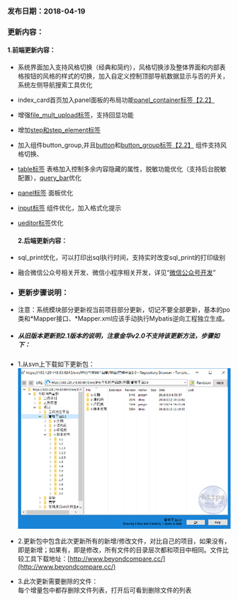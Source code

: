 ### 发布日期：2018-04-19

### 更新内容：

#### 1.前端更新内容：

* 系统界面加入支持风格切换（经典和简约），风格切换涉及整体界面和内部表格按钮的风格的样式的切换，加入自定义控制顶部导航数据显示与否的开关，系统左侧导航搜索工具优化
* index\_card首页加入panel面板的布局功能[panel\_container标签【2.2】](/ji-ben-biao-dan-kong-jian/panelcontainer-biao-qian-3010-2-2.md)
* 增强[file\_mult\_upload标签](/ji-ben-biao-dan-kong-jian/filemult-upload-biao-qian-3010-lu-3011.md)，支持回显功能
* 增加[step和step\_element标签](/ji-ben-biao-dan-kong-jian/stephe-step-element-biao-qian.md)
* 加入组件button\_group,并且[button](/ji-ben-biao-dan-kong-jian/buttonbiao-qian-3010-shi-3011.md)和[button\_group标签【2.2】](/ji-ben-biao-dan-kong-jian/buttongroup-biao-qian-3010-2-2.md)
  组件支持风格切换、
* [table标签](/ji-ben-biao-dan-kong-jian/tablebiao-qian-3010-zhu-3011.md)
  表格加入控制多余内容隐藏的属性，脱敏功能优化（支持后台脱敏配置），[query\_bar](/ji-ben-biao-dan-kong-jian/tablebiao-qian-3010-zhu-3011.md)优化
* [panel标签](/ji-ben-biao-dan-kong-jian/panelbiao-qian.md)
  面板优化
* [input标签](/ji-ben-biao-dan-kong-jian/inputbiao-qian-3010-shi-3011.md)
  组件优化，加入格式化提示
* [ueditor标签](ji-ben-biao-dan-kong-jian/ueditorbiao-qian.md)优化
  #### 2.后端更新内容：
* sql\_print优化，可以打印出sql执行时间，支持实时改变sql\_print的打印级别
* 融合微信公众号相关开发、微信小程序相关开发，详见“[微信公众号开发](/kuang-jia-she-zhi/wei-xin-kai-fa.md)”
* ### 更新步骤说明：
* 注意：系统模块部分更新视当前项目部分更新，切记不要全部更新，基本的po类和\*Mapper接口、\*Mapper.xml应该手动执行Mybatis逆向工程独立生成。
* ##### 从旧版本更新到2.1版本的说明，注意金华v2.0不支持该更新方法，步骤如下：
* 1.从svn上下载如下更新包：  
  ![](/assets/v2.0-1.png)
* 2.更新包中包含此次更新所有的新增/修改文件，对比自己的项目，如果没有，即是新增；如果有，即是修改，所有文件的目录层次都和项目中相同。文件比较工具下载地址：[http://www.beyondcompare.cc/](http://www.beyondcompare.cc/)

* 3.此次更新需要删除的文件：  
  每个增量包中都存删除文件列表，打开后可看到删除文件的列表




